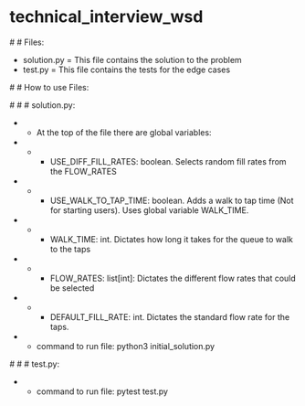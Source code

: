 # technical_interview_wsd

# # Files:

- solution.py = This file contains the solution to the problem
- test.py = This file contains the tests for the edge cases

# # How to use Files:

# # # solution.py:

- - At the top of the file there are global variables:

- - - USE_DIFF_FILL_RATES: boolean. Selects random fill rates from the FLOW_RATES

- - - USE_WALK_TO_TAP_TIME: boolean. Adds a walk to tap time (Not for starting users). Uses global variable WALK_TIME.

- - - WALK_TIME: int. Dictates how long it takes for the queue to walk to the taps

- - - FLOW_RATES: list[int]: Dictates the different flow rates that could be selected

- - - DEFAULT_FILL_RATE: int. Dictates the standard flow rate for the taps.

- - command to run file: python3 initial_solution.py

# # # test.py:

- - command to run file: pytest test.py
